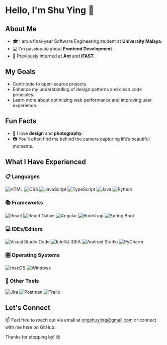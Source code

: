 # Hello, I'm Shu Ying 👋

## About Me
- 🎓 I am a final-year Software Engineering student at **University Malaya**.
- 💻 I'm passionate about **Frontend Development**.
- 🚀 Previously interned at **Ant** and **iFAST**.

## My Goals
- Contribute to open-source projects.
- Enhance my understanding of design patterns and clean code principles.
- Learn more about optimizing web performance and improving user experience.

## Fun Facts
- 🎨 I love **design** and **photography**.
- 📷 You’ll often find me behind the camera capturing life’s beautiful moments.

## What I Have Experienced

### 📋 Languages
![HTML](https://img.shields.io/badge/-HTML-E34F26?style=flat-square&logo=html5&logoColor=white)
![CSS](https://img.shields.io/badge/-CSS-1572B6?style=flat-square&logo=css3&logoColor=white)
![JavaScript](https://img.shields.io/badge/-JavaScript-F7DF1E?style=flat-square&logo=javascript&logoColor=black)
![TypeScript](https://img.shields.io/badge/-TypeScript-007ACC?style=flat-square&logo=typescript&logoColor=white)
![Java](https://img.shields.io/badge/-Java-007396?style=flat-square&logo=java&logoColor=white)
![Python](https://img.shields.io/badge/-Python-3776AB?style=flat-square&logo=python&logoColor=white)

### 📚 Frameworks
![React](https://img.shields.io/badge/-React-61DAFB?style=flat-square&logo=react&logoColor=white)
![React Native](https://img.shields.io/badge/-React%20Native-61DAFB?style=flat-square&logo=react&logoColor=white)
![Angular](https://img.shields.io/badge/-Angular-DD0031?style=flat-square&logo=angular&logoColor=white)
![Bootstrap](https://img.shields.io/badge/-Bootstrap-7952B3?style=flat-square&logo=bootstrap&logoColor=white)
![Spring Boot](https://img.shields.io/badge/-Spring%20Boot-6DB33F?style=flat-square&logo=spring-boot&logoColor=white)

### 💻 IDEs/Editors
![Visual Studio Code](https://img.shields.io/badge/-Visual%20Studio%20Code-007ACC?style=flat-square&logo=visual-studio-code&logoColor=white)
![IntelliJ IDEA](https://img.shields.io/badge/-IntelliJ%20IDEA-000000?style=flat-square&logo=intellij-idea&logoColor=white)
![Android Studio](https://img.shields.io/badge/-Android%20Studio-3DDC84?style=flat-square&logo=android-studio&logoColor=white)
![PyCharm](https://img.shields.io/badge/-PyCharm-000000?style=flat-square&logo=pycharm&logoColor=white)

### 🎛️ Operating Systems
![macOS](https://img.shields.io/badge/-macOS-000000?style=flat-square&logo=apple&logoColor=white)
![Windows](https://img.shields.io/badge/-Windows-0078D6?style=flat-square&logo=windows&logoColor=white)

### 🥅 Other Tools
![Jira](https://img.shields.io/badge/-Jira-0052CC?style=flat-square&logo=jira&logoColor=white)
![Postman](https://img.shields.io/badge/-Postman-FF6C37?style=flat-square&logo=postman&logoColor=white)
![Trello](https://img.shields.io/badge/-Trello-0052CC?style=flat-square&logo=trello&logoColor=white)

## Let's Connect
📫 Feel free to reach out via email at [ongshuyiing@gmail.com](mailto:ongshuyiing@gmail.com) or connect with me here on GitHub.

Thanks for stopping by! 😊
